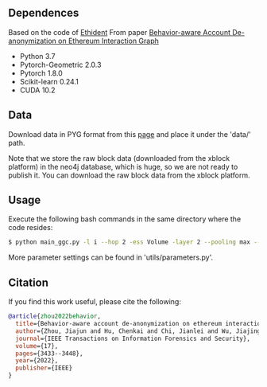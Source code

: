 ## Dependences
Based on the code of [Ethident](https://github.com/jjzhou012/Ethident)
From paper [ Behavior-aware Account De-anonymization on Ethereum Interaction Graph](https://arxiv.org/pdf/2203.09360)
- Python 3.7
- Pytorch-Geometric 2.0.3
- Pytorch 1.8.0
- Scikit-learn 0.24.1
- CUDA 10.2


## Data
Download data in PYG format from this [page](https://www.notion.so/jjzhou/Ethident-Data-861199675dc7454eb36157eeee09cf5b) and place it under the 'data/' path.

Note that we store the raw block data (downloaded from the xblock platform) in the neo4j database, which is huge, so we are not ready to publish it. You can download the raw block data from the xblock platform.

## Usage
Execute the following bash commands in the same directory where the code resides:
  ```bash
  $ python main_ggc.py -l i --hop 2 -ess Volume -layer 2 --pooling max --hidden_dim 128 --batch_size 32 --lr 0.001 --dropout 0.2 -undir 1 --aug edgeRemove+identity --aug_prob1 0.1
  ```
More parameter settings can be found in 'utils/parameters.py'.


## Citation

If you find this work useful, please cite the following:

```bib
@article{zhou2022behavior,
  title={Behavior-aware account de-anonymization on ethereum interaction graph},
  author={Zhou, Jiajun and Hu, Chenkai and Chi, Jianlei and Wu, Jiajing and Shen, Meng and Xuan, Qi},
  journal={IEEE Transactions on Information Forensics and Security},
  volume={17},
  pages={3433--3448},
  year={2022},
  publisher={IEEE}
}
```

